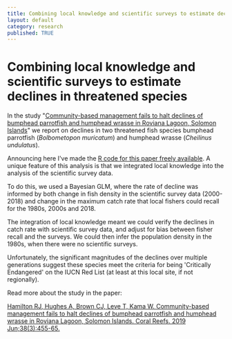 ```yaml
---
title: Combining local knowledge and scientific surveys to estimate declines in threatened species
layout: default
category: research
published: TRUE
---
```


# Combining local knowledge and scientific surveys to estimate declines in threatened species

In the study "[Community-based management fails to halt declines of bumphead parrotfish and humphead wrasse in Roviana Lagoon, Solomon Islands](https://link.springer.com/article/10.1007/s00338-019-01801-z)" we report on declines in two threatened fish species bumphead parrotfish (*Bolbometopon muricatum*) and humphead wrasse (*Cheilinus undulatus*).

Announcing here I've made the [R code for this paper freely available](https://github.com/cbrown5/bolbometopon-cheilinus-roviana). A unique feature of this analysis is that we integrated local knowledge into the analysis of the scientific survey data.

To do this, we used a Bayesian GLM, where the rate of decline was informed by both change in fish density in the scientific survey data (2000-2018) and change in the maximum catch rate that local fishers could recall for the 1980s, 2000s and 2018.

The integration of local knowledge meant we could verify the declines in catch rate with scientific survey data, and adjust for bias between fisher recall and the surveys. We could then infer the population density in the 1980s, when there were no scientific surveys.

Unfortunately, the significant magnitudes of the declines over multiple generations suggest these species meet the criteria for being 'Critically Endangered' on the IUCN Red List (at least at this local site, if not regionally).

Read more about the study in the paper:

[Hamilton RJ, Hughes A, Brown CJ, Leve T, Kama W. Community-based management fails to halt declines of bumphead parrotfish and humphead wrasse in Roviana Lagoon, Solomon Islands. Coral Reefs. 2019 Jun;38(3):455-65.](https://link.springer.com/article/10.1007/s00338-019-01801-z)
